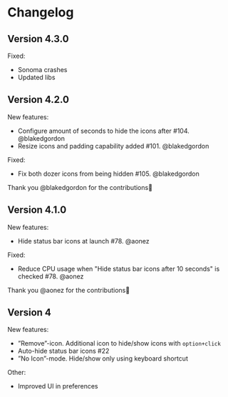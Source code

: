 # Changelog

## Version 4.3.0
Fixed:
* Sonoma crashes
* Updated libs

## Version 4.2.0
New features:
* Configure amount of seconds to hide the icons after #104. @blakedgordon
* Resize icons and padding capability added #101. @blakedgordon

Fixed:
* Fix both dozer icons from being hidden #105. @blakedgordon

Thank you @blakedgordon for the contributions🙌

## Version 4.1.0
New features:
* Hide status bar icons at launch #78. @aonez

Fixed:
* Reduce CPU usage when "Hide status bar icons after 10 seconds" is checked #78. @aonez

Thank you @aonez for the contributions🙌

## Version 4
New features:
* ”Remove”-icon. Additional icon to hide/show icons with `option+click`
* Auto-hide status bar icons #22
* ”No Icon”-mode. Hide/show only using keyboard shortcut

Other:
* Improved UI in preferences

